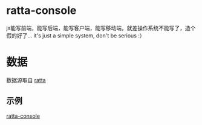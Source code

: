 # ratta-console
js能写前端，能写后端，能写客户端，能写移动端，就差操作系统不能写了，造个假的好了...
it's just a simple system, don't be serious  :）

# 数据
数据源取自 [ratta](https://www.github.com/stupppid/ratta)

## 示例
[ratta-console](https://stupppid.github.io/dist/#ratta-console)
